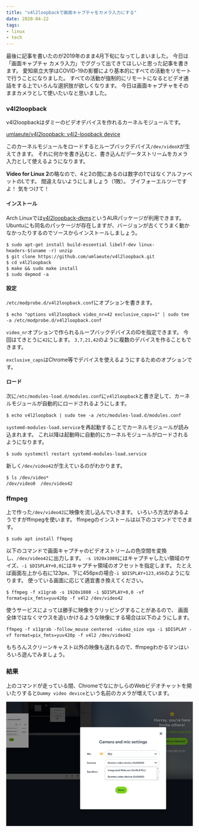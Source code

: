 ```yaml
---
title: "v4l2loopbackで画面キャプチャをカメラ入力にする"
date: 2020-04-22
tags:
- linux
- tech
---
```


最後に記事を書いたのが2019年のまま4月下旬になってしまいました。
今日は「画面キャプチャ カメラ入力」でググって出てきてほしいと思った記事を書きます。
愛知県立大学はCOVID-19の影響により基本的にすべての活動をリモートで行うことになりました。
すべての活動が強制的にリモートになるとビデオ通話をする上でいろんな選択肢が欲しくなります。
今日は画面キャプチャをそのままカメラとして使いたいなと思いました。

### v4l2loopback

v4l2loopbackはダミーのビデオデバイスを作れるカーネルモジュールです。

[umlaeute/v4l2loopback: v4l2-loopback device](https://github.com/umlaeute/v4l2loopback)

このカーネルモジュールをロードするとループバックデバイス`/dev/videoX`が生えてきます。
それに何かを書き込むと、書き込んだデータストリームをカメラ入力として使えるようになります。

**Video for Linux 2**の略なので、4と2の間にあるのは数字の1ではなくアルファベットのLです。
間違えないようにしましょう（1敗）。
ブイフォーエルツーですよ！
気をつけて！

#### インストール

Arch Linuxでは[v4l2loopback-dkms](https://aur.archlinux.org/packages/v4l2loopback-dkms/)というAURパッケージが利用できます。
Ubuntuにも同名のパッケージが存在しますが、バージョンが古くてうまく動かなかったりするのでソースからインストールしましょう。

```console
$ sudo apt-get install build-essential libelf-dev linux-headers-$(uname -r) unzip
$ git clone https://github.com/umlaeute/v4l2loopback.git
$ cd v4l2loopback
$ make && sudo make install
$ sudo depmod -a
```

#### 設定

`/etc/modprobe.d/v4l2loopback.conf`にオプションを書きます。

```console
$ echo "options v4l2loopback video_nr=42 exclusive_caps=1" | sudo tee -a /etc/modprobe.d/v4l2loopback.conf
```

`video_nr`オプションで作られるループバックデバイスのIDを指定できます。
今回はてきとうに`42`にします。
`3,7,21,42`のように複数のデバイスを作ることもできます。

`exclusive_caps`はChrome等でデバイスを使えるようにするためのオプションです。

#### ロード

次に`/etc/modules-load.d/modules.conf`に`v4l2loopback`と書き足して、カーネルモジュールが自動的にロードされるようにします。

```console
$ echo v4l2loopback | sudo tee -a /etc/modules-load.d/modules.conf
```

`systemd-modules-load.service`を再起動することでカーネルモジュールが読み込まれます。
これ以降は起動時に自動的にカーネルモジュールがロードされるようになります。

```console
$ sudo systemctl restart systemd-modules-load.service
```

新しく`/dev/video42`が生えているのがわかります。

```console
$ ls /dev/video*
/dev/video0  /dev/video42
```

### ffmpeg

上で作った`/dev/video42`に映像を流し込んでいきます。
いろいろ方法があるようですがffmpegを使います。
ffmpegのインストールは以下のコマンドでできます。

```console
$ sudo apt install ffmpeg
```

以下のコマンドで画面キャプチャのビデオストリームの色空間を変換し、`/dev/video42`に出力します。
`-s 1920x1080`にはキャプチャしたい領域のサイズ、`-i $DISPLAY+0,0`にはキャプチャ領域のオフセットを指定します。
たとえば画面左上から右に123px、下に456pxの場合`-i $DISPLAY+123,456`のようになります。
使っている画面に応じて適宜書き換えてください。

```console
$ ffmpeg -f x11grab -s 1920x1080 -i $DISPLAY+0,0 -vf format=pix_fmts=yuv420p -f v4l2 /dev/video42
```

使うサービスによっては勝手に映像をクリッピングすることがあるので、
画面全体ではなくマウスを追いかけるような映像にする場合は以下のようにします。

```console
ffmpeg -f x11grab -follow_mouse centered -video_size vga -i $DISPLAY -vf format=pix_fmts=yuv420p -f v4l2 /dev/video42
```

もちろんスクリーンキャスト以外の映像も送れるので、ffmpegわかるマンはいろいろ遊んでみましょう。

### 結果

上のコマンドが走っている間、ChromeでなにかしらのWebビデオチャットを開いたりすると`Dummy video device`という名前のカメラが増えています。

![](/img/blog/2020/04/v4l2loopback.jpg)